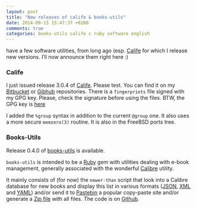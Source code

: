 ```yaml
---
layout: post
title: "New releases of calife & books-utils"
date: 2014-09-15 15:47:37 +0200
comments: true
categories: books-utils calife c ruby software english
---
```


have a few software utilities, from long ago (esp. <a href="https://www.keltia.net/programs/calife/">Calife</a> for which I release new versions.  I&rsquo;ll now announce them right here :)

### Calife

I just issued release 3.0.4 of [Calife](https://www.keltia.net/programs/calife/). Please test.  You can find it on my [Bitbucket](https://bitbucket.org/keltia/calife/downloads) or [Gibhub](https://github.com/keltia/calife/releases) repositories.  There is a `fingerprints` file signed with my GPG key.  Please, check the signature before using the files. BTW, the GPG key is [here](https://www.keltia.net/keys/8BE879B028731E1C.asc)

I added the `%group` syntax in addition to the current `@group` one. It also uses a more secure `memzero(3)` routine.  It is also in the FreeBSD ports tree.

### Books-Utils

Release 0.4.0 of [books-utils]("https://github.com/keltia/books-utils) is available.

`books-utils` is intended to be a [Ruby](https://www.keltia.net/programs/ruby/) gem with utilities dealing with e-book management, generally associated with the wonderful [Calibre](https://www.keltia.net/programs/calibre/) utility.

It mainly consists of (for now) the `newer-than` script that look into a Calibre database for new books and display this list in various formats ([JSON](https://en.wikipedia.org/wiki/JSON), [XML](https://en.wikipedia.org/wiki/XML) and [YAML](https://en.wikipedia.org/wiki/YAML)) and/or send it to [Pastebin](http://pastebin.com/) a popular copy-paste site and/or generate a [Zip file](https://en.wikipedia.org/wiki/Zip_%28file_format%29) with all files.  The code is on [Github](https://github.com/keltia).

